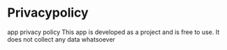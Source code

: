# Privacypolicy
app privacy policy
This app is developed as a project and is free to use. It does not collect any data whatsoever
